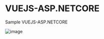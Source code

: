 # VUEJS-ASP.NETCORE

Sample VUEJS-ASP.NETCORE

![image](https://user-images.githubusercontent.com/22344432/193411347-221d36a4-322c-4b06-9a60-cd2a1acce6b0.png)

